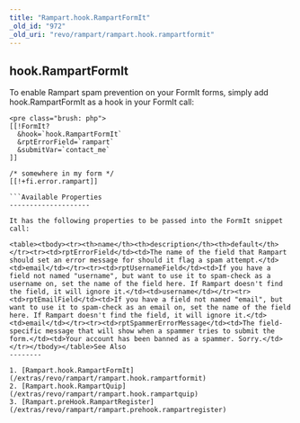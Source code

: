 ```yaml
---
title: "Rampart.hook.RampartFormIt"
_old_id: "972"
_old_uri: "revo/rampart/rampart.hook.rampartformit"
---
```


hook.RampartFormIt
------------------

To enable Rampart spam prevention on your FormIt forms, simply add hook.RampartFormIt as a hook in your FormIt call:

```
<pre class="brush: php">
[[!FormIt?
  &hook=`hook.RampartFormIt`
  &rptErrorField=`rampart`
  &submitVar=`contact_me`
]]

/* somewhere in my form */
[[!+fi.error.rampart]]

```Available Properties
--------------------

It has the following properties to be passed into the FormIt snippet call:

<table><tbody><tr><th>name</th><th>description</th><th>default</th></tr><tr><td>rptErrorField</td><td>The name of the field that Rampart should set an error message for should it flag a spam attempt.</td><td>email</td></tr><tr><td>rptUsernameField</td><td>If you have a field not named "username", but want to use it to spam-check as a username on, set the name of the field here. If Rampart doesn't find the field, it will ignore it.</td><td>username</td></tr><tr><td>rptEmailField</td><td>If you have a field not named "email", but want to use it to spam-check as an email on, set the name of the field here. If Rampart doesn't find the field, it will ignore it.</td><td>email</td></tr><tr><td>rptSpammerErrorMessage</td><td>The field-specific message that will show when a spammer tries to submit the form.</td><td>Your account has been banned as a spammer. Sorry.</td></tr></tbody></table>See Also
--------

1. [Rampart.hook.RampartFormIt](/extras/revo/rampart/rampart.hook.rampartformit)
2. [Rampart.hook.RampartQuip](/extras/revo/rampart/rampart.hook.rampartquip)
3. [Rampart.preHook.RampartRegister](/extras/revo/rampart/rampart.prehook.rampartregister)